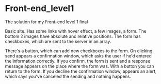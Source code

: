 # Front-end_level1
The solution for my Front-end level 1 final

Basic site. Has some links with hover effect, a few images, a form. The bottom 2 images have absolute and relative positions. The form has checkboxes, which are sent to the server in an array.

There's a button, which can add new checkboxes to the form. On clicking send appears a confirmation window, which asks the user if he'd entered the information correctly. If you confirm, the form is sent and a response message appears on the place where the form was. With a button you can return to the form. If you decline the confirmation window, appears an alert, which says you've canceled the sending and nothing happens.
